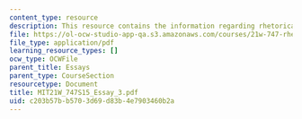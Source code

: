 ```yaml
---
content_type: resource
description: This resource contains the information regarding rhetorical genre analysis.
file: https://ol-ocw-studio-app-qa.s3.amazonaws.com/courses/21w-747-rhetoric-spring-2015/c203b57bb5703d69d83b4e7903460b2a_MIT21W_747S15_Essay_3.pdf
file_type: application/pdf
learning_resource_types: []
ocw_type: OCWFile
parent_title: Essays
parent_type: CourseSection
resourcetype: Document
title: MIT21W_747S15_Essay_3.pdf
uid: c203b57b-b570-3d69-d83b-4e7903460b2a
---
```

